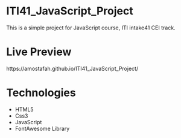 # ITI41_JavaScript_Project
This is a simple project for JavaScript course, ITI intake41 CEI track.
<h1>Live Preview</h1>
<p> https://amostafah.github.io/ITI41_JavaScript_Project/</p>
<h1>Technologies</h1>
<ul>
  <li>
  HTML5
  </li> 
  <li>
  Css3
  </li>
  <li>
   JavaScript
  </li>
  <li>
  FontAwesome Library
  </li>
</ul>
